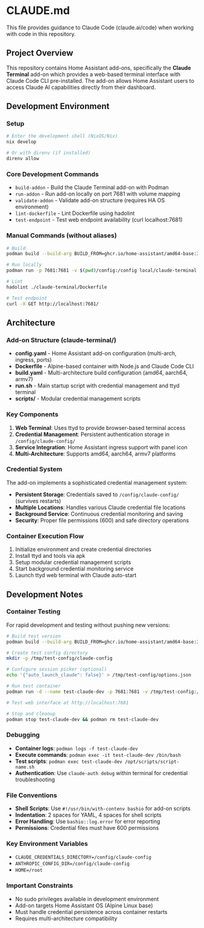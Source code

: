 # CLAUDE.md

This file provides guidance to Claude Code (claude.ai/code) when working with code in this repository.

## Project Overview

This repository contains Home Assistant add-ons, specifically the **Claude Terminal** add-on which provides a web-based terminal interface with Claude Code CLI pre-installed. The add-on allows Home Assistant users to access Claude AI capabilities directly from their dashboard.

## Development Environment

### Setup
```bash
# Enter the development shell (NixOS/Nix)
nix develop

# Or with direnv (if installed)
direnv allow
```

### Core Development Commands
- `build-addon` - Build the Claude Terminal add-on with Podman
- `run-addon` - Run add-on locally on port 7681 with volume mapping
- `validate-addon` - Validate add-on structure (requires HA OS environment)
- `lint-dockerfile` - Lint Dockerfile using hadolint
- `test-endpoint` - Test web endpoint availability (curl localhost:7681)

### Manual Commands (without aliases)
```bash
# Build
podman build --build-arg BUILD_FROM=ghcr.io/home-assistant/amd64-base:3.19 -t local/claude-terminal ./claude-terminal

# Run locally
podman run -p 7681:7681 -v $(pwd)/config:/config local/claude-terminal

# Lint
hadolint ./claude-terminal/Dockerfile

# Test endpoint
curl -X GET http://localhost:7681/
```

## Architecture

### Add-on Structure (claude-terminal/)
- **config.yaml** - Home Assistant add-on configuration (multi-arch, ingress, ports)
- **Dockerfile** - Alpine-based container with Node.js and Claude Code CLI
- **build.yaml** - Multi-architecture build configuration (amd64, aarch64, armv7)
- **run.sh** - Main startup script with credential management and ttyd terminal
- **scripts/** - Modular credential management scripts

### Key Components
1. **Web Terminal**: Uses ttyd to provide browser-based terminal access
2. **Credential Management**: Persistent authentication storage in `/config/claude-config/`
3. **Service Integration**: Home Assistant ingress support with panel icon
4. **Multi-Architecture**: Supports amd64, aarch64, armv7 platforms

### Credential System
The add-on implements a sophisticated credential management system:
- **Persistent Storage**: Credentials saved to `/config/claude-config/` (survives restarts)
- **Multiple Locations**: Handles various Claude credential file locations
- **Background Service**: Continuous credential monitoring and saving
- **Security**: Proper file permissions (600) and safe directory operations

### Container Execution Flow
1. Initialize environment and create credential directories
2. Install ttyd and tools via apk
3. Setup modular credential management scripts
4. Start background credential monitoring service
5. Launch ttyd web terminal with Claude auto-start

## Development Notes

### Container Testing
For rapid development and testing without pushing new versions:

```bash
# Build test version
podman build --build-arg BUILD_FROM=ghcr.io/home-assistant/amd64-base:3.19 -t local/claude-terminal:test ./claude-terminal

# Create test config directory
mkdir -p /tmp/test-config/claude-config

# Configure session picker (optional)
echo '{"auto_launch_claude": false}' > /tmp/test-config/options.json

# Run test container
podman run -d --name test-claude-dev -p 7681:7681 -v /tmp/test-config:/config local/claude-terminal:test

# Test web interface at http://localhost:7681

# Stop and cleanup
podman stop test-claude-dev && podman rm test-claude-dev
```

### Debugging
- **Container logs**: `podman logs -f test-claude-dev`
- **Execute commands**: `podman exec -it test-claude-dev /bin/bash`
- **Test scripts**: `podman exec test-claude-dev /opt/scripts/script-name.sh`
- **Authentication**: Use `claude-auth debug` within terminal for credential troubleshooting

### File Conventions
- **Shell Scripts**: Use `#!/usr/bin/with-contenv bashio` for add-on scripts
- **Indentation**: 2 spaces for YAML, 4 spaces for shell scripts
- **Error Handling**: Use `bashio::log.error` for error reporting
- **Permissions**: Credential files must have 600 permissions

### Key Environment Variables
- `CLAUDE_CREDENTIALS_DIRECTORY=/config/claude-config`
- `ANTHROPIC_CONFIG_DIR=/config/claude-config`
- `HOME=/root`

### Important Constraints
- No sudo privileges available in development environment
- Add-on targets Home Assistant OS (Alpine Linux base)
- Must handle credential persistence across container restarts
- Requires multi-architecture compatibility
